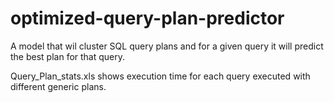 # optimized-query-plan-predictor

A model that wil cluster SQL query plans and for a given query it will predict the best  plan for that query.

Query_Plan_stats.xls shows execution time for each query executed with different generic plans.
